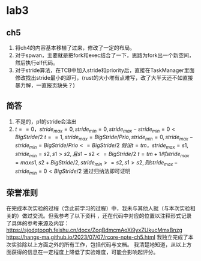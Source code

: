 # lab3
## ch5
1. 将ch4的内容基本移植了过来，修改了一定的布局。
2. 对于spwan，主要就是把fork和exec结合了一下，思路为fork出一个新空间，然后执行elf代码。
3. 对于stride算法，在TCB中加入stride和priority后，直接在TaskManager里面修改找出stride最小的即可，(rust的大小堆有点难写，改了大半天还不如直接暴力解，一直报页缺失？)

## 简答
1. 不是的，p1的stride会溢出
2. $t==0，stride_{max}=0,stride_{min}=0,stride_{max}-stride_{min}=0<BigStride/2$
   $t==1, stride_{max}=BigStride/Prio,stride_{min}=0,stride_{max}-stride_{min}=BigStride/Prio<=BigStride/2$
   $假设t=tm，stride_{max}=s1,stride_{min}=s2,s1>s2,且s1-s2<=BigStride/2$
   $t=tm+1时 stride_{max}=max{s1,s2+BigStride/2},stride_{min}>=s2,s1>s2,则stride_{max}-stride_{min}=0<BigStride/2$
   通过归纳法即可证明

## 荣誉准则
在完成本次实验的过程（含此前学习的过程）中，我未与其他人就（与本次实验相关的）做过交流。但我参考了以下资料 ，还在代码中对应的位置以注释形式记录了具体的参考来源及内容：
https://sjodqtoogh.feishu.cn/docx/ZoqBdmcmAoXi9yxZUkucMmxBnzg
https://hangx-ma.github.io/2023/07/07/rcore-note-ch5.html
我独立完成了本次实验除以上方面之外的所有工作，包括代码与文档。 我清楚地知道，从以上方面获得的信息在一定程度上降低了实验难度，可能会影响起评分。
